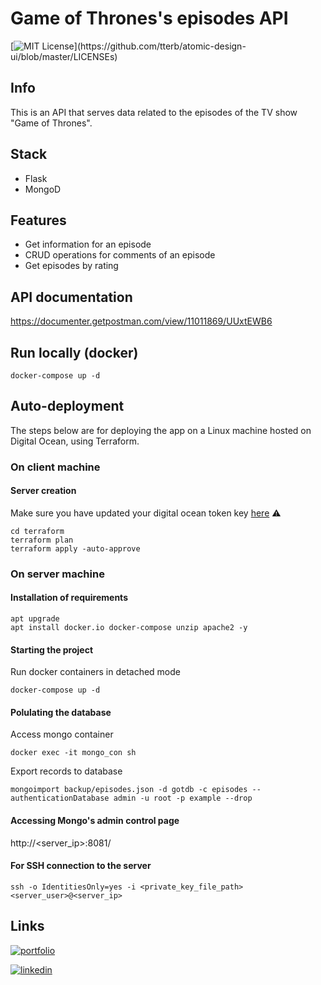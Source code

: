 
# Game of Thrones's episodes API

[![MIT License](https://img.shields.io/apm/l/atomic-design-ui.svg?)](https://github.com/tterb/atomic-design-ui/blob/master/LICENSEs)

## Info

This is an API that serves data related to the episodes of the TV show "Game of Thrones".

## Stack

* Flask
* MongoD

## Features

* Get information for an episode
* CRUD operations for comments of an episode
* Get episodes by rating
 
## API documentation

https://documenter.getpostman.com/view/11011869/UUxtEWB6

## Run locally (docker)

    docker-compose up -d

## Auto-deployment

The steps below are for deploying the app on a Linux machine hosted on Digital Ocean, using Terraform. 

### On client machine

#### Server creation

Make sure you have updated your digital ocean token key [here](terraform/terraform.tfvars) :warning:

    cd terraform 
    terraform plan
    terraform apply -auto-approve

### On server machine

#### Installation of requirements

    apt upgrade
    apt install docker.io docker-compose unzip apache2 -y

#### Starting the project

Run docker containers in detached mode

    docker-compose up -d

#### Polulating the database

Access mongo container

    docker exec -it mongo_con sh

Export records to database

    mongoimport backup/episodes.json -d gotdb -c episodes --authenticationDatabase admin -u root -p example --drop 


#### Accessing Mongo's admin control page

http://<server_ip>:8081/

#### For SSH connection to the server

    ssh -o IdentitiesOnly=yes -i <private_key_file_path> <server_user>@<server_ip>

## Links

[![portfolio](https://img.shields.io/badge/my_portfolio-000?style=for-the-badge&logo=ko-fi&logoColor=white)](https://costa86.com/)

[![linkedin](https://img.shields.io/badge/linkedin-0A66C2?style=for-the-badge&logo=linkedin&logoColor=white)](https://www.linkedin.com/in/costa86/)
